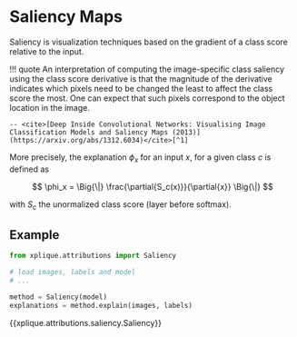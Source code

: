 # Saliency Maps

Saliency is visualization techniques based on the gradient of a class score relative to the
input.

!!! quote
    An interpretation of computing the image-specific class saliency using the class score derivative
    is that the magnitude of the derivative indicates which pixels need to be changed the least
    to affect the class score the most. One can expect that such pixels correspond to the object location
    in the image. 
    
    -- <cite>[Deep Inside Convolutional Networks: Visualising Image Classification Models and Saliency Maps (2013)](https://arxiv.org/abs/1312.6034)</cite>[^1]

More precisely, the explanation $\phi_x$ for an input $x$, for a given class $c$ is defined as

$$ \phi_x = \Big{\|} \frac{\partial{S_c(x)}}{\partial{x}} \Big{\|} $$

with $S_c$ the unormalized class score (layer before softmax).

## Example

```python
from xplique.attributions import Saliency

# load images, labels and model
# ...

method = Saliency(model)
explanations = method.explain(images, labels)
```

{{xplique.attributions.saliency.Saliency}}

[^1]:[Deep Inside Convolutional Networks: Visualising Image Classification Models and Saliency Maps](https://arxiv.org/abs/1312.6034)